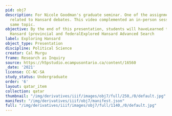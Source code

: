 ```yaml
---
pid: obj7
description: For Nicole Goodman's graduate seminar. One of the assignments was directly
  related to Hansard debates. This video complemented an in-person session on the
  same topic. 
objective: By the end of this presentation, students will haveLearned the basics of
  Hansard (provincial and federalExplored Hansard Advanced Search
label: Exploring Hansard
object_type: Presentation
discipline: Political Science
creator: Cal Murgu
frame: Research as Inquiry
source: https://h5pstudio.ecampusontario.ca/content/16560
_date: '2021'
license: CC-NC-SA
study_status: Undergraduate
order: '6'
layout: qatar_item
collection: qatar
thumbnail: "/img/derivatives/iiif/images/obj7/full/250,/0/default.jpg"
manifest: "/img/derivatives/iiif/obj7/manifest.json"
full: "/img/derivatives/iiif/images/obj7/full/1140,/0/default.jpg"
---
```

